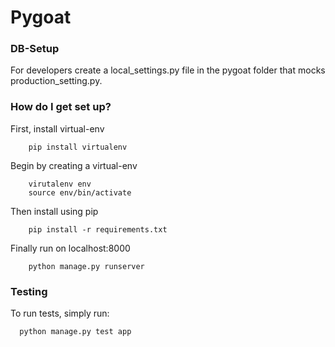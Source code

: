 # Pygoat #

### DB-Setup ###

For developers create a local_settings.py file in the pygoat folder
that mocks production_setting.py.

### How do I get set up? ###

First, install virtual-env
```
    pip install virtualenv
```

Begin by creating a virtual-env
```
    virutalenv env
    source env/bin/activate
```

Then install using pip
```
    pip install -r requirements.txt
```

Finally run on localhost:8000
```
    python manage.py runserver
```




### Testing ###
To run tests, simply run:
```
  python manage.py test app
```
